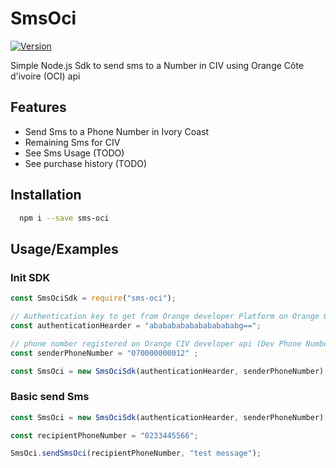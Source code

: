 
# SmsOci

[![Version](https://img.shields.io/badge/sms--oci-V1.0.3-blue)](https://github.com/agatapouglof/SmsOci)

Simple Node.js Sdk to send sms to a Number in CIV using Orange Côte d'ivoire (OCI) api



## Features

- Send Sms to a Phone Number in Ivory Coast
- Remaining Sms for CIV
- See Sms Usage (TODO)
- See purchase history (TODO)


## Installation

```bash
  npm i --save sms-oci
```


## Usage/Examples

### Init SDK
```javascript
const SmsOciSdk = require("sms-oci");

// Authentication key to get from Orange developer Platform on Orange CIV  Sms Api
const authenticationHearder = "ababababababababababg==";

// phone number registered on Orange CIV developer api (Dev Phone Number)
const senderPhoneNumber = "070000000012" ;

const SmsOci = new SmsOciSdk(authenticationHearder, senderPhoneNumber);

```

### Basic send Sms

```javascript
const SmsOci = new SmsOciSdk(authenticationHearder, senderPhoneNumber);

const recipientPhoneNumber = "0233445566";

SmsOci.sendSmsOci(recipientPhoneNumber, "test message");

```